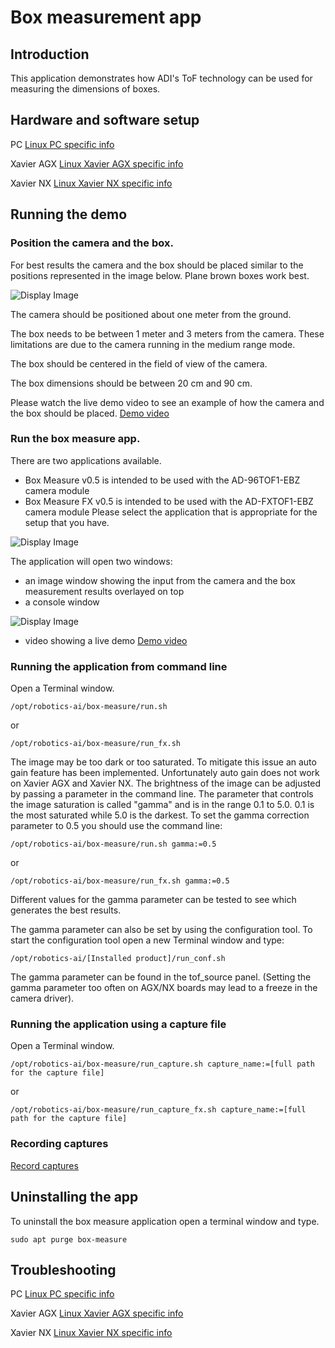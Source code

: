 # Box measurement app

## Introduction
This application demonstrates how ADI's ToF technology can be used for measuring the dimensions of boxes.

## Hardware and software setup

PC
[Linux PC specific info](https://github.com/robotics-ai/tof_process_public/blob/main/box_measure/PC/README.md)

Xavier AGX
[Linux Xavier AGX specific info](https://github.com/robotics-ai/tof_process_public/blob/main/box_measure/Xavier-AGX/README.md)

Xavier NX
[Linux Xavier NX specific info](https://github.com/robotics-ai/tof_process_public/blob/main/box_measure/Xavier-NX/README.md)

## Running the demo
### Position the camera and the box.
For best results the camera and the box should be placed similar to the positions represented in the image below. Plane brown boxes work best.

![Display Image](https://github.com/robotics-ai/tof_process_public/blob/main/box_measure/Doc/Images/fig1.png)

The camera should be positioned about one meter from the ground.

The box needs to be between 1 meter and 3 meters from the camera. These limitations are due to the camera running in the medium range mode.

The box should be centered in the field of view of the camera.

The box dimensions should be between 20 cm and 90 cm.

Please watch the live demo video to see an example of how the camera and the box should be placed. [Demo video](https://www.youtube.com/watch?v=G-9UfaZXUCk)

### Run the box measure app.
There are two applications available. 
- Box Measure v0.5 is intended to be used with the AD-96TOF1-EBZ camera module
- Box Measure FX v0.5 is intended to be used with the AD-FXTOF1-EBZ camera module
Please select the application that is appropriate for the setup that you have.

![Display Image](https://github.com/robotics-ai/tof_process_public/blob/main/box_measure/Doc/Images/run_app_nx.png)

The application will open two windows:
- an image window showing the input from the camera and the box measurement results overlayed on top
- a console window

![Display Image](https://github.com/robotics-ai/tof_process_public/blob/main/box_measure/Doc/Images/app_results_xavier.png)

 - video showing a live demo
 [Demo video](https://www.youtube.com/watch?v=G-9UfaZXUCk)

### Running the application from command line
Open a Terminal window.
```
/opt/robotics-ai/box-measure/run.sh
```
or

```
/opt/robotics-ai/box-measure/run_fx.sh
```
The image may be too dark or too saturated. To mitigate this issue an auto gain feature has been implemented.
Unfortunately auto gain does not work on Xavier AGX and Xavier NX. The brightness of the image can be adjusted by passing a parameter in the command line. The parameter that controls the image saturation is called "gamma" and is in the range 0.1 to 5.0. 0.1 is the most saturated while 5.0 is the darkest.
To set the gamma correction parameter to 0.5 you should use the command line:
```
/opt/robotics-ai/box-measure/run.sh gamma:=0.5
```
or

```
/opt/robotics-ai/box-measure/run_fx.sh gamma:=0.5
```

Different values for the gamma parameter can be tested to see which generates the best results.

The gamma parameter can also be set by using the configuration tool.
To start the configuration tool open a new Terminal window and type:
```
/opt/robotics-ai/[Installed product]/run_conf.sh
```
The gamma parameter can be found in the tof_source panel. (Setting the gamma parameter too often on AGX/NX boards may lead to a freeze in the camera driver).

### Running the application using a capture file
Open a Terminal window.
```
/opt/robotics-ai/box-measure/run_capture.sh capture_name:=[full path for the capture file]
```
or

```
/opt/robotics-ai/box-measure/run_capture_fx.sh capture_name:=[full path for the capture file]
```

### Recording captures

[Record captures](https://github.com/robotics-ai/tof_process_public/blob/main/recording/README.md)


## Uninstalling the app
To uninstall the box measure application open a terminal window and type.
```
sudo apt purge box-measure
```
## Troubleshooting
PC
[Linux PC specific info](https://github.com/robotics-ai/tof_process_public/blob/main/box_measure/PC/README.md)

Xavier AGX
[Linux Xavier AGX specific info](https://github.com/robotics-ai/tof_process_public/blob/main/box_measure/Xavier-AGX/README.md)

Xavier NX
[Linux Xavier NX specific info](https://github.com/robotics-ai/tof_process_public/blob/main/box_measure/Xavier-NX/README.md)
